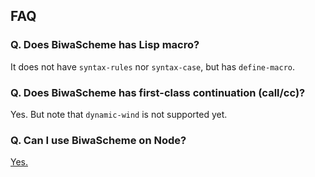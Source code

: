 ## FAQ

### Q. Does BiwaScheme has Lisp macro?

It does not have `syntax-rules` nor `syntax-case`, but has `define-macro`.

### Q. Does BiwaScheme has first-class continuation (call/cc)?

Yes. But note that `dynamic-wind` is not supported yet.

### Q. Can I use BiwaScheme on Node?

[Yes.](/doc/getting_started.html#nodejs)
